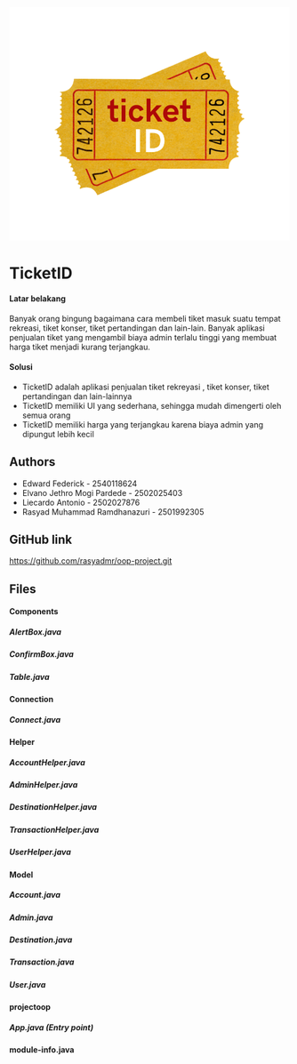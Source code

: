 ![Logo](/../src/main/java/logo.png)


# TicketID

#### Latar belakang
Banyak orang bingung bagaimana cara membeli tiket masuk suatu tempat rekreasi, tiket konser, tiket pertandingan dan lain-lain. Banyak aplikasi penjualan tiket yang mengambil biaya admin terlalu tinggi yang membuat harga tiket menjadi kurang terjangkau.
#### Solusi
- TicketID adalah aplikasi  penjualan tiket rekreyasi , tiket konser, tiket pertandingan dan lain-lainnya
- TicketID memiliki UI yang sederhana, sehingga mudah dimengerti oleh semua orang
- TicketID memiliki harga yang terjangkau karena biaya admin yang dipungut lebih kecil 


## Authors

- Edward Federick - 2540118624
- Elvano Jethro Mogi Pardede - 2502025403
- Liecardo Antonio - 2502027876
- Rasyad Muhammad Ramdhanazuri - 2501992305


## GitHub link
https://github.com/rasyadmr/oop-project.git


## Files

#### Components
##### AlertBox.java
##### ConfirmBox.java
##### Table.java
#### Connection
##### Connect.java
#### Helper
##### AccountHelper.java
##### AdminHelper.java
##### DestinationHelper.java
##### TransactionHelper.java
##### UserHelper.java
#### Model
##### Account.java
##### Admin.java
##### Destination.java
##### Transaction.java
##### User.java
#### projectoop
##### App.java (Entry point)

#### module-info.java

